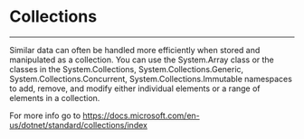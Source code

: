 # Collections
---
Similar data can often be handled more efficiently when stored and manipulated as a collection. You can use the System.Array class or the classes in the System.Collections, System.Collections.Generic, System.Collections.Concurrent, System.Collections.Immutable namespaces to add, remove, and modify either individual elements or a range of elements in a collection.

For more info go to https://docs.microsoft.com/en-us/dotnet/standard/collections/index